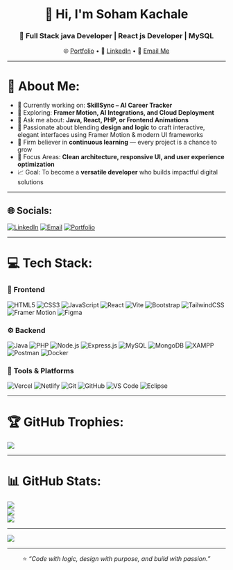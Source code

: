 <div align="center">

# 👋 Hi, I'm **Soham Kachale**
### 🚀 Full Stack java Developer | React js Developer | MySQL  

🌐 [Portfolio](https://portfolio-reactjs-theta-ten.vercel.app/) • 💼 [LinkedIn](https://www.linkedin.com/in/soham-kachale-b02810312/) • 📧 [Email Me](mailto:sohamkachale7@gmail.com)

</div>

---

# 💫 About Me:
- 🔭 Currently working on: **SkillSync – AI Career Tracker**  
- 🌱 Exploring: **Framer Motion, AI Integrations, and Cloud Deployment**  
- 💬 Ask me about: **Java, React, PHP, or Frontend Animations**  
- 🎨 Passionate about blending **design and logic** to craft interactive, elegant interfaces using Framer Motion & modern UI frameworks  
- 🧠 Firm believer in **continuous learning** — every project is a chance to grow  
- 🎯 Focus Areas: **Clean architecture, responsive UI, and user experience optimization**  
- 📈 Goal: To become a **versatile developer** who builds impactful digital solutions  

---

## 🌐 Socials:
[![LinkedIn](https://img.shields.io/badge/LinkedIn-%230077B5.svg?logo=linkedin&logoColor=white)](https://www.linkedin.com/in/soham-kachale-b02810312/) 
[![Email](https://img.shields.io/badge/Email-D14836?logo=gmail&logoColor=white)](mailto:sohamkachale7@gmail.com)
[![Portfolio](https://img.shields.io/badge/Portfolio-000000?logo=vercel&logoColor=white)](https://portfolio-reactjs-theta-ten.vercel.app/)

---

# 💻 Tech Stack:

### 🎨 **Frontend**
![HTML5](https://img.shields.io/badge/html5-%23E34F26.svg?style=for-the-badge&logo=html5&logoColor=white)
![CSS3](https://img.shields.io/badge/css3-%231572B6.svg?style=for-the-badge&logo=css3&logoColor=white)
![JavaScript](https://img.shields.io/badge/javascript-%23323330.svg?style=for-the-badge&logo=javascript&logoColor=%23F7DF1E)
![React](https://img.shields.io/badge/react-%2320232a.svg?style=for-the-badge&logo=react&logoColor=%2361DAFB)
![Vite](https://img.shields.io/badge/vite-%23646CFF.svg?style=for-the-badge&logo=vite&logoColor=white)
![Bootstrap](https://img.shields.io/badge/bootstrap-%238511FA.svg?style=for-the-badge&logo=bootstrap&logoColor=white)
![TailwindCSS](https://img.shields.io/badge/tailwindcss-%2338B2AC.svg?style=for-the-badge&logo=tailwind-css&logoColor=white)
![Framer Motion](https://img.shields.io/badge/FramerMotion-%23000000.svg?style=for-the-badge&logo=framer&logoColor=white)
![Figma](https://img.shields.io/badge/figma-%23F24E1E.svg?style=for-the-badge&logo=figma&logoColor=white)

### ⚙️ **Backend**
![Java](https://img.shields.io/badge/java-%23ED8B00.svg?style=for-the-badge&logo=openjdk&logoColor=white)
![PHP](https://img.shields.io/badge/php-%23777BB4.svg?style=for-the-badge&logo=php&logoColor=white)
![Node.js](https://img.shields.io/badge/Node.js-339933?style=for-the-badge&logo=node.js&logoColor=white)
![Express.js](https://img.shields.io/badge/express.js-%23404d59.svg?style=for-the-badge&logo=express&logoColor=%2361DAFB)
![MySQL](https://img.shields.io/badge/MySQL-005C84?style=for-the-badge&logo=mysql&logoColor=white)
![MongoDB](https://img.shields.io/badge/MongoDB-%234ea94b.svg?style=for-the-badge&logo=mongodb&logoColor=white)
![XAMPP](https://img.shields.io/badge/XAMPP-FB7A24?style=for-the-badge&logo=xampp&logoColor=white)
![Postman](https://img.shields.io/badge/Postman-FF6C37?style=for-the-badge&logo=postman&logoColor=white)
![Docker](https://img.shields.io/badge/docker-%230db7ed.svg?style=for-the-badge&logo=docker&logoColor=white)

### 🧰 **Tools & Platforms**
![Vercel](https://img.shields.io/badge/vercel-%23000000.svg?style=for-the-badge&logo=vercel&logoColor=white)
![Netlify](https://img.shields.io/badge/netlify-%23000000.svg?style=for-the-badge&logo=netlify&logoColor=#00C7B7)
![Git](https://img.shields.io/badge/Git-F05033?style=for-the-badge&logo=git&logoColor=white)
![GitHub](https://img.shields.io/badge/GitHub-121011?style=for-the-badge&logo=github&logoColor=white)
![VS Code](https://img.shields.io/badge/VS%20Code-007ACC?style=for-the-badge&logo=visualstudiocode&logoColor=white)
![Eclipse](https://img.shields.io/badge/Eclipse-2C2255?style=for-the-badge&logo=eclipse&logoColor=white)

---

# 🏆 GitHub Trophies:
![](https://github-profile-trophy.vercel.app/?username=sohamkachale&theme=algolia&no-frame=false&no-bg=false&margin-w=4)

---

# 📊 GitHub Stats:
![](https://github-readme-stats.vercel.app/api?username=sohamkachale&theme=dark&hide_border=false&include_all_commits=false&count_private=false)<br/>
![](https://nirzak-streak-stats.vercel.app/?user=sohamkachale&theme=dark&hide_border=false)<br/>
![](https://github-readme-stats.vercel.app/api/top-langs/?username=sohamkachale&theme=dark&hide_border=false&include_all_commits=false&count_private=false&layout=compact)

---

[![](https://visitcount.itsvg.in/api?id=sohamkachale&icon=0&color=0)](https://visitcount.itsvg.in)

---

<div align="center">

⭐ *“Code with logic, design with purpose, and build with passion.”*

</div>
